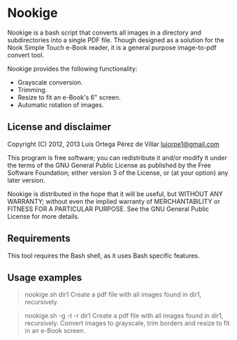 Nookige
====

Nookige is a bash script that converts all images in a directory
and subdirectories into a single PDF file. Though designed as a
solution for the Nook Simple Touch e-Book reader, it is a general
purpose image-to-pdf convert tool.


Nookige provides the following functionality:

 - Grayscale conversion.
 - Trimming.
 - Resize to fit an e-Book's 6" screen.
 - Automatic rotation of images.

License and disclaimer
----------------------
Copyright (C) 2012, 2013 Luis Ortega Pérez de Villar <luiorpe1@gmail.com>

This program is free software; you can redistribute it and/or modify
it under the terms of the GNU General Public License as published by
the Free Software Foundation; either version 3 of the License, or
(at your option) any later version.

Nookige is distributed in the hope that it will be useful, but WITHOUT ANY
WARRANTY; without even the implied warranty of MERCHANTABILITY or FITNESS FOR
A PARTICULAR PURPOSE. See the GNU General Public License for more details.

Requirements
------------

This tool requires the Bash shell, as it uses Bash specific features.


Usage examples
--------------

> nookige.sh dir1
Create a pdf file with all images found in dir1, recursively.

> nookige.sh -g -t -r dir1
Create a pdf file with all images found in dir1, recursively.
Convert images to grayscale, trim borders and resize to fit in
an e-Book screen.